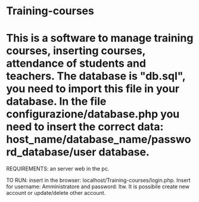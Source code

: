 # Training-courses
This is a software to manage training courses, inserting courses, attendance of students and teachers.
The database is "db.sql", you need to import this file in your database.
In the file configurazione/database.php you need to insert the correct data: host_name/database_name/password_database/user database.
=======

REQUIREMENTS:
  an server web in the pc.

TO RUN:
  insert in the browser: localhost/Training-courses/login.php.
  Insert for username: Amministratore and password: ltw.
  It is possibile create new account or update/delete other account.
>>>>>>> 
